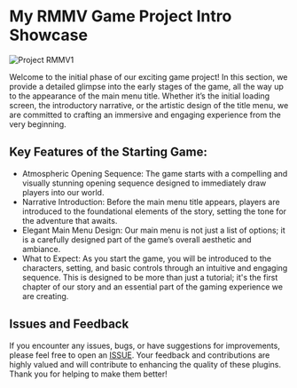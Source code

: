 # My RMMV Game Project Intro Showcase

![Project RMMV1](https://github.com/Danyerusama/DYR_IdleCommonEvent/assets/142346653/6d557832-4ce3-4912-8343-3b41afe7fcda)

Welcome to the initial phase of our exciting game project! In this section, we provide a detailed glimpse into the early stages of the game, all the way up to the appearance of the main menu title. Whether it’s the initial loading screen, the introductory narrative, or the artistic design of the title menu, we are committed to crafting an immersive and engaging experience from the very beginning.

## Key Features of the Starting Game:
- Atmospheric Opening Sequence: The game starts with a compelling and visually stunning opening sequence designed to immediately draw players into our world.
- Narrative Introduction: Before the main menu title appears, players are introduced to the foundational elements of the story, setting the tone for the adventure that awaits.
- Elegant Main Menu Design: Our main menu is not just a list of options; it is a carefully designed part of the game’s overall aesthetic and ambiance.
- What to Expect:
As you start the game, you will be introduced to the characters, setting, and basic controls through an intuitive and engaging sequence. This is designed to be more than just a tutorial; it's the first chapter of our story and an essential part of the gaming experience we are creating.

## Issues and Feedback
If you encounter any issues, bugs, or have suggestions for improvements, please feel free to open an [ISSUE](https://github.com/Danyerusama/Dreams_RMMV_Prj/issues). Your feedback and contributions are highly valued and will contribute to enhancing the quality of these plugins. Thank you for helping to make them better!
